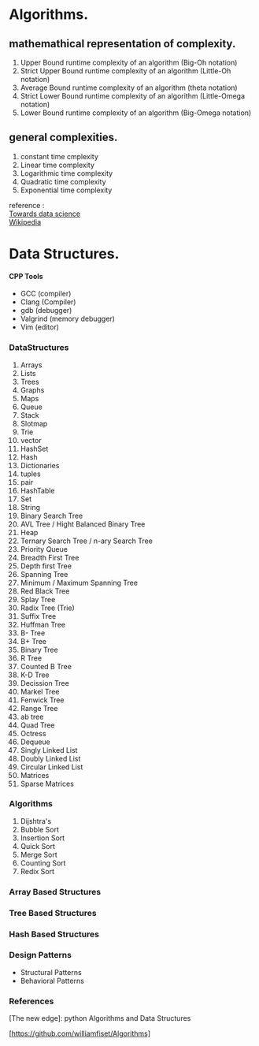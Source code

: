 # Algorithms.

## mathemathical representation of complexity.
1. Upper Bound runtime complexity of an algorithm (Big-Oh notation)
2. Strict Upper Bound runtime complexity of an algorithm (Little-Oh notation)
3. Average Bound runtime complexity of an algorithm (theta notation)
4. Strict Lower Bound runtime complexity of an algorithm (Little-Omega notation)
5. Lower Bound runtime complexity of an algorithm (Big-Omega notation)

## general complexities.
1. constant time cmplexity
2. Linear time complexity
3. Logarithmic time complexity
4. Quadratic time complexity
5. Exponential time complexity



reference : </br>
[Towards data science](https://towardsdatascience.com/essential-programming-time-complexity-a95bb2608cac)</br>
[Wikipedia](https://www.wikiwand.com/en/Time_complexity)

# Data Structures.

#### CPP Tools
* GCC (compiler)
* Clang (Compiler)
* gdb (debugger)
* Valgrind (memory debugger)
* Vim (editor)


### DataStructures

1. Arrays
2. Lists
3. Trees
4. Graphs
5. Maps
6. Queue
7. Stack
8. Slotmap
9. Trie
10. vector
11. HashSet
12. Hash
13. Dictionaries
14. tuples
15. pair
16. HashTable
17. Set
18. String
19. Binary Search Tree
20. AVL Tree / Hight Balanced Binary Tree
21. Heap
22. Ternary Search Tree / n-ary Search Tree
23. Priority Queue
24. Breadth First Tree
25. Depth first Tree
26. Spanning Tree
27. Minimum / Maximum Spanning  Tree
28. Red Black Tree
29. Splay Tree
30. Radix Tree (Trie)
31. Suffix Tree
32. Huffman Tree
33. B- Tree
34. B+ Tree
35. Binary Tree
36. R Tree
37. Counted B Tree
38. K-D Tree
39. Decission Tree
40. Markel Tree
41. Fenwick Tree
42. Range Tree
43. ab tree
44. Quad Tree
45. Octress
46. Dequeue
47. Singly Linked List
48. Doubly Linked List
49. Circular Linked List
50. Matrices
51. Sparse Matrices

### Algorithms
1. Dijshtra's 
2. Bubble Sort
3. Insertion Sort
4. Quick Sort
5. Merge Sort
6. Counting Sort
6. Redix Sort


### Array Based Structures

### Tree Based Structures

### Hash Based Structures


### Design Patterns
* Structural Patterns
* Behavioral Patterns

### References
[The new edge]: python Algorithms and Data Structures

[https://github.com/williamfiset/Algorithms]
